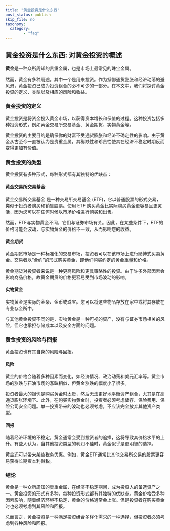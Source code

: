 ```yaml
---
title: "黄金投资是什么东西"
post_status: publish
skip_file: no
taxonomy:
  category:
        - "faq"
---
```


## 黄金投资是什么东西: 对黄金投资的概述

**黄金**是一种众所周知的贵重金属，也是市场上最常见的珠宝金属。

然而，黄金有多种用途。其中一个是用来投资。作为抵御通货膨胀和经济动荡的避风港，黄金投资已成为投资组合的必不可少的一部分。在本文中，我们将探讨黄金投资的定义、类型以及相应的风险和收益。

### 黄金投资的定义

黄金投资是将资金投入黄金市场，以获得资本增长和保值的过程。这种投资包括多种投资形式，例如黄金交易所交易基金、黄金期货、实物黄金等。

黄金投资的主要目的是确保你的财富不受通货膨胀和经济不确定性的影响。由于黄金从古至今一直被认为是贵重金属，其稀缺性和珍贵性使其在经济不稳定时期反而变得更加有价值。

### 黄金投资的类型

黄金投资有多种形式，每种形式都有其独特的优缺点：

#### 黄金交易所交易基金

黄金交易所交易基金 是一种交易所交易基金 (ETF)，它以普通股票的形式交易，类似于投资者购买和销售股票。使用 ETF 购买黄金比实际购买黄金更容易且更灵活，因为您可以在任何时候以市场价格进行购买和出售。

然而，ETF与实物黄金不同，它们与证券市场有关。因此，在某些条件下，ETF的价格可能会波动，与实物黄金的价格不一致，从而影响您的收益。

#### 黄金期货

黄金期货市场是一种标准化的交易市场，投资者可以在该市场上进行赌博式买卖黄金。交易者以“合约”的形式购买黄金，即他们购买约定的黄金重量和价格。

黄金期货对投资者来说是一种更高风险和更具策略性的投资。由于许多外部因素会影响商品价格，故黄金期货的价格更容易受到市场波动的影响。

#### 实物黄金

实物黄金是实际的金条、金币或珠宝。您可以将这些物品存放在家中或将其存放在专业存金所中。

与其他黄金投资不同的是，实物黄金是一种可视的资产，没有与证券市场相关的风险，但它也承担存储成本以及安全方面的问题。

### 黄金投资的风险与回报

黄金投资也有其自身的风险与回报。

#### 风险

黄金的价格会随着多种因素而变化，如经济情况、政治动荡和美元汇率等。黄金市场的涨跌与石油市场的涨跌相似，但黄金涨跌的幅度小了很多。

投资者最大的担忧是购买黄金时太贵，然后无法更好地平衡资产组合，尤其是在高通货膨胀环境下。此外，在购买实物黄金时，投资者必须考虑储存、保险费用、保险公司安全问题。单一投资带来的波动也必须考虑，不应该完全放弃其他资产类型。

#### 回报

随着经济环境的不稳定，黄金通常会受到投资者的追捧，这将导致其价格水平的上升。有些人认为，当其他投资类型的利润不佳时，黄金似乎是更明智的选择。

黄金还可以带来某些税务优惠。例如，黄金ETF通常比其他交易所交易的股票更容易获得长期资本利得税。

### 结论

黄金是一种众所周知的贵重金属，在经济不稳定期间，成为投资人的备选资产之一。黄金投资的形式有多种，每种投资形式都有其独特的优缺点。黄金价格受多种因素影响，随着经济环境不稳定，黄金的价格通常会上涨。但是投资者在购买黄金时也必须考虑到其风险和回报。

总而言之，黄金投资是一种满足投资组合多样化需求的一种选择，但投资者必须考虑到各种风险和回报。
